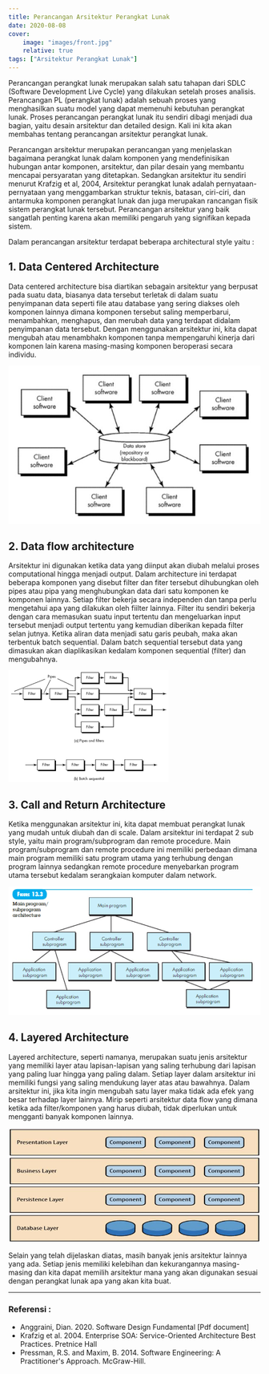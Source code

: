 ```yaml
---
title: Perancangan Arsitektur Perangkat Lunak
date: 2020-08-08
cover:
    image: "images/front.jpg"
    relative: true
tags: ["Arsitektur Perangkat Lunak"]
---
```


Perancangan perangkat lunak merupakan salah satu tahapan dari SDLC (Software Development Live Cycle) yang dilakukan setelah proses analisis. Perancangan PL (perangkat lunak) adalah sebuah proses yang menghasilkan suatu model yang dapat memenuhi kebutuhan perangkat lunak. Proses perancangan perangkat lunak itu sendiri dibagi menjadi dua bagian, yaitu desain arsitektur dan detailed design. Kali ini kita akan membahas tentang perancangan arsitektur perangkat lunak.
 
Perancangan arsitektur merupakan perancangan yang menjelaskan bagaimana perangkat lunak dalam komponen yang mendefinisikan hubungan antar komponen, arsitektur, dan pilar desain yang membantu mencapai persyaratan yang ditetapkan. Sedangkan arsitektur itu sendiri menurut Krafzig et al, 2004, Arsitektur perangkat lunak adalah pernyataan-pernyataan yang menggambarkan struktur teknis, batasan, ciri-ciri, dan antarmuka komponen perangkat lunak dan juga merupakan rancangan fisik sistem perangkat lunak tersebut. Perancangan arsitektur yang baik sangatlah penting karena akan memiliki pengaruh yang signifikan kepada sistem. 

Dalam perancangan arsitektur terdapat beberapa architectural style yaitu :

## 1. Data Centered Architecture
Data centered architecture bisa diartikan sebagain arsitektur yang berpusat pada suatu data, biasanya data tersebut terletak di dalam suatu penyimpanan data seperti file atau database yang sering diakses oleh komponen lainnya dimana komponen tersebut saling memperbarui, menambahkan, menghapus, dan merubah data yang terdapat didalam penyimpanan data tersebut. Dengan menggunakan arsitektur ini, kita dapat mengubah atau menambhakn komponen tanpa mempengaruhi kinerja dari komponen lain karena masing-masing komponen beroperasi secara individu. 

![Data Centered Architecture](./images/datacentered.jpg#center)

## 2. Data flow architecture
Arsitektur ini digunakan ketika data yang diinput akan diubah melalui proses computational hingga menjadi output. Dalam architecture ini terdapat beberapa komponen yang disebut filter dan fiter tersebut dihubungkan oleh pipes atau pipa yang menghubungkan data dari satu komponen ke komponen lainnya. Setiap filter bekerja secara independen dan tanpa perlu mengetahui apa yang dilakukan oleh fiilter lainnya. Filter itu sendiri bekerja dengan cara memasukan suatu input tertentu dan mengeluarkan input tersebut menjadi output tertentu yang kemudian diberikan kepada filter selan  jutnya. Ketika aliran data menjadi satu garis peubah, maka akan terbentuk batch sequential. Dalam batch sequential tersebut data yang dimasukan akan diaplikasikan kedalam komponen sequential (filter) dan mengubahnya. 

![Data Flow Architecture](./images/dataflow.png#center)

## 3. Call and Return Architecture
Ketika menggunakan arsitektur ini, kita dapat membuat perangkat lunak yang mudah untuk diubah dan di scale. Dalam arsitektur ini terdapat 2 sub style, yaitu main program/subprogram dan remote procedure. Main program/subprogram dan remote procedure ini memiliki perbedaan dimana main program memiliki satu program utama yang terhubung dengan program lainnya sedangkan remote procedure menyebarkan program utama tersebut kedalam serangkaian komputer dalam network.

![Main Program/Subprogram](./images/mainprogram.png#center)

## 4. Layered Architecture 
Layered architecture, seperti namanya, merupakan suatu jenis arsitektur yang memiliki layer atau lapisan-lapisan yang saling terhubung dari lapisan yang paling luar hingga yang paling dalam. Setiap layer dalam arsitektur ini memiliki fungsi yang saling mendukung layer atas atau bawahnya. Dalam arsitektur ini, jika kita ingin mengubah satu layer maka tidak ada efek yang besar terhadap layer lainnya. Mirip seperti arsitektur data flow yang dimana ketika ada filter/komponen yang harus diubah, tidak diperlukan untuk mengganti banyak komponen lainnya. 

![Layered Architecture](./images/layered.jpeg#center)

Selain yang telah dijelaskan diatas, masih banyak jenis arsitektur lainnya yang ada. Setiap jenis memiliki kelebihan dan kekurangannya masing-masing dan kita dapat memilih arsitektur mana yang akan digunakan sesuai dengan perangkat lunak apa yang akan kita buat.

---

### Referensi :
- Anggraini, Dian. 2020. Software Design Fundamental [Pdf document] 
- Krafzig et al. 2004. Enterprise SOA: Service-Oriented Architecture Best Practices. Pretnice Hall
- Pressman, R.S. and Maxim, B. 2014. Software Engineering: A Practitioner's Approach. McGraw-Hill.